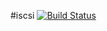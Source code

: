 #iscsi [![Build Status](https://travis-ci.org/lutak-srce/iscsi.svg)](https://travis-ci.org/lutak-srce/iscsi)

